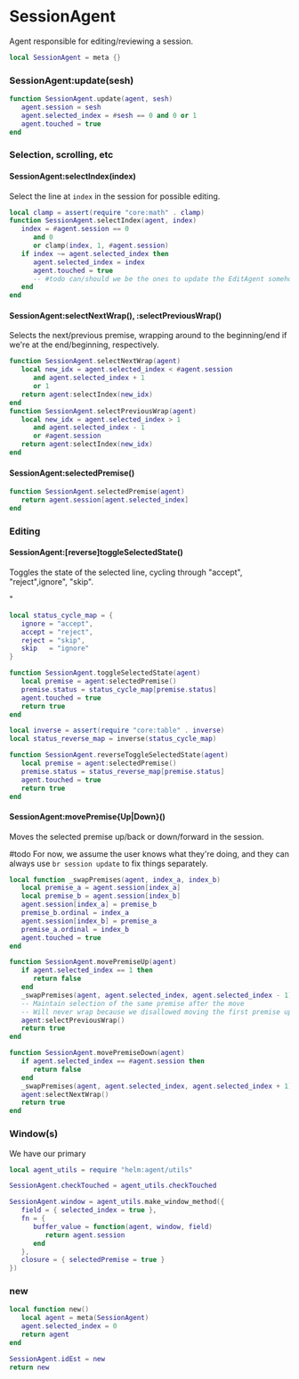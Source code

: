 # SessionAgent

Agent responsible for editing/reviewing a session\.

```lua
local SessionAgent = meta {}
```


### SessionAgent:update\(sesh\)


```lua
function SessionAgent.update(agent, sesh)
   agent.session = sesh
   agent.selected_index = #sesh == 0 and 0 or 1
   agent.touched = true
end
```


### Selection, scrolling, etc


#### SessionAgent:selectIndex\(index\)

Select the line at `index` in the session for possible editing\.

```lua
local clamp = assert(require "core:math" . clamp)
function SessionAgent.selectIndex(agent, index)
   index = #agent.session == 0
      and 0
      or clamp(index, 1, #agent.session)
   if index ~= agent.selected_index then
      agent.selected_index = index
      agent.touched = true
      -- #todo can/should we be the ones to update the EditAgent somehow?
   end
end
```


#### SessionAgent:selectNextWrap\(\), :selectPreviousWrap\(\)

Selects the next/previous premise, wrapping around to the beginning/end
if we're at the end/beginning, respectively\.

```lua
function SessionAgent.selectNextWrap(agent)
   local new_idx = agent.selected_index < #agent.session
      and agent.selected_index + 1
      or 1
   return agent:selectIndex(new_idx)
end
function SessionAgent.selectPreviousWrap(agent)
   local new_idx = agent.selected_index > 1
      and agent.selected_index - 1
      or #agent.session
   return agent:selectIndex(new_idx)
end
```


#### SessionAgent:selectedPremise\(\)

```lua
function SessionAgent.selectedPremise(agent)
   return agent.session[agent.selected_index]
end
```


### Editing


#### SessionAgent:\[reverse\]toggleSelectedState\(\)

Toggles the state of the selected line, cycling through "accept", "reject",ignore", "skip"\.

"
```lua
local status_cycle_map = {
   ignore = "accept",
   accept = "reject",
   reject = "skip",
   skip   = "ignore"
}

function SessionAgent.toggleSelectedState(agent)
   local premise = agent:selectedPremise()
   premise.status = status_cycle_map[premise.status]
   agent.touched = true
   return true
end

local inverse = assert(require "core:table" . inverse)
local status_reverse_map = inverse(status_cycle_map)

function SessionAgent.reverseToggleSelectedState(agent)
   local premise = agent:selectedPremise()
   premise.status = status_reverse_map[premise.status]
   agent.touched = true
   return true
end
```


#### SessionAgent:movePremise\{Up|Down\}\(\)

Moves the selected premise up/back or down/forward in the session\.

\#todo
For now, we assume the user knows what they're doing, and they can always
use `br session update` to fix things separately\.

```lua
local function _swapPremises(agent, index_a, index_b)
   local premise_a = agent.session[index_a]
   local premise_b = agent.session[index_b]
   agent.session[index_a] = premise_b
   premise_b.ordinal = index_a
   agent.session[index_b] = premise_a
   premise_a.ordinal = index_b
   agent.touched = true
end

function SessionAgent.movePremiseUp(agent)
   if agent.selected_index == 1 then
      return false
   end
   _swapPremises(agent, agent.selected_index, agent.selected_index - 1)
   -- Maintain selection of the same premise after the move
   -- Will never wrap because we disallowed moving the first premise up
   agent:selectPreviousWrap()
   return true
end

function SessionAgent.movePremiseDown(agent)
   if agent.selected_index == #agent.session then
      return false
   end
   _swapPremises(agent, agent.selected_index, agent.selected_index + 1)
   agent:selectNextWrap()
   return true
end
```


### Window\(s\)

We have our primary

```lua
local agent_utils = require "helm:agent/utils"

SessionAgent.checkTouched = agent_utils.checkTouched

SessionAgent.window = agent_utils.make_window_method({
   field = { selected_index = true },
   fn = {
      buffer_value = function(agent, window, field)
         return agent.session
      end
   },
   closure = { selectedPremise = true }
})
```


### new

```lua
local function new()
   local agent = meta(SessionAgent)
   agent.selected_index = 0
   return agent
end
```

```lua
SessionAgent.idEst = new
return new
```
